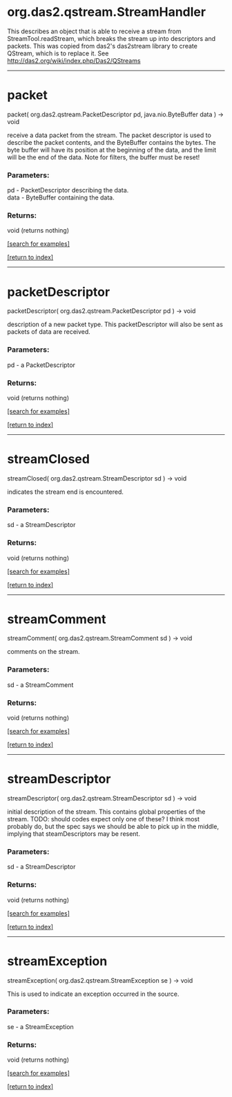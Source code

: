 # org.das2.qstream.StreamHandler

This describes an object that is able to receive a stream from StreamTool.readStream, which breaks the stream up
 into descriptors and packets.  This was copied from das2's das2stream library to create QStream, which is to replace it.
 See http://das2.org/wiki/index.php/Das2/QStreams

***
<a name="packet"></a>
# packet
packet( org.das2.qstream.PacketDescriptor pd, java.nio.ByteBuffer data ) &rarr; void

receive a data packet from the stream.  The packet descriptor is used to describe the packet contents,
 and the ByteBuffer contains the bytes.  The byte buffer will have its position at the beginning of the data, and the limit
 will be the end of the data.  Note for filters, the buffer must be reset!

### Parameters:
pd - PacketDescriptor describing the data.
<br>data - ByteBuffer containing the data.

### Returns:
void (returns nothing)


<a href="https://github.com/autoplot/dev/search?q=packet&unscoped_q=packet">[search for examples]</a>

<a href="https://github.com/autoplot/documentation/blob/master/javadoc/index-all.md">[return to index]</a>

***
<a name="packetDescriptor"></a>
# packetDescriptor
packetDescriptor( org.das2.qstream.PacketDescriptor pd ) &rarr; void

description of a new packet type. This packetDescriptor will also be sent as packets of data are received.

### Parameters:
pd - a PacketDescriptor

### Returns:
void (returns nothing)


<a href="https://github.com/autoplot/dev/search?q=packetDescriptor&unscoped_q=packetDescriptor">[search for examples]</a>

<a href="https://github.com/autoplot/documentation/blob/master/javadoc/index-all.md">[return to index]</a>

***
<a name="streamClosed"></a>
# streamClosed
streamClosed( org.das2.qstream.StreamDescriptor sd ) &rarr; void

indicates the stream end is encountered.

### Parameters:
sd - a StreamDescriptor

### Returns:
void (returns nothing)


<a href="https://github.com/autoplot/dev/search?q=streamClosed&unscoped_q=streamClosed">[search for examples]</a>

<a href="https://github.com/autoplot/documentation/blob/master/javadoc/index-all.md">[return to index]</a>

***
<a name="streamComment"></a>
# streamComment
streamComment( org.das2.qstream.StreamComment sd ) &rarr; void

comments on the stream.

### Parameters:
sd - a StreamComment

### Returns:
void (returns nothing)


<a href="https://github.com/autoplot/dev/search?q=streamComment&unscoped_q=streamComment">[search for examples]</a>

<a href="https://github.com/autoplot/documentation/blob/master/javadoc/index-all.md">[return to index]</a>

***
<a name="streamDescriptor"></a>
# streamDescriptor
streamDescriptor( org.das2.qstream.StreamDescriptor sd ) &rarr; void

initial description of the stream.  This contains global properties of the stream.
 TODO: should codes expect only one of these?  I think most probably do, but the spec says we should be able to pick up
 in the middle, implying that steamDescriptors may be resent.

### Parameters:
sd - a StreamDescriptor

### Returns:
void (returns nothing)


<a href="https://github.com/autoplot/dev/search?q=streamDescriptor&unscoped_q=streamDescriptor">[search for examples]</a>

<a href="https://github.com/autoplot/documentation/blob/master/javadoc/index-all.md">[return to index]</a>

***
<a name="streamException"></a>
# streamException
streamException( org.das2.qstream.StreamException se ) &rarr; void

This is used to indicate an exception occurred in the source.

### Parameters:
se - a StreamException

### Returns:
void (returns nothing)


<a href="https://github.com/autoplot/dev/search?q=streamException&unscoped_q=streamException">[search for examples]</a>

<a href="https://github.com/autoplot/documentation/blob/master/javadoc/index-all.md">[return to index]</a>


